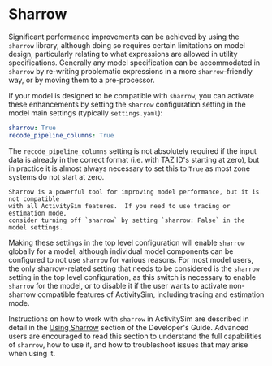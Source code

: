 # Sharrow

Significant performance improvements can be achieved by using the `sharrow` library,
although doing so requires certain limitations on model design, particularly
relating to what expressions are allowed in utility specifications.  Generally
any model specification can be accommodated in `sharrow` by re-writing problematic
expressions in a more `sharrow`-friendly way, or by moving them to a pre-processor.

If your model is designed to be compatible with `sharrow`, you can activate these
enhancements by setting the `sharrow` configuration setting in the model main
settings (typically `settings.yaml`):

```yaml
sharrow: True
recode_pipeline_columns: True
```

The `recode_pipeline_columns` setting is not absolutely required if the input
data is already in the correct format (i.e. with TAZ ID's starting at zero), but
in practice it is almost always necessary to set this to `True` as most zone systems
do not start at zero.

```{tip}
Sharrow is a powerful tool for improving model performance, but it is not compatible
with all ActivitySim features.  If you need to use tracing or estimation mode,
consider turning off `sharrow` by setting `sharrow: False` in the model settings.
```

Making these settings in the top level configuration will enable `sharrow`
globally for a model, although individual model components can be configured to
not use `sharrow` for various reasons. For most model users, the only sharrow-related
setting that needs to be considered is the `sharrow` setting in the top level
configuration, as this switch is necessary to enable `sharrow` for the model, or
to disable it if the user wants to activate non-sharrow compatible features of
ActivitySim, including tracing and estimation mode.

Instructions on how to work with `sharrow` in ActivitySim are described in
detail in the [Using Sharrow](../../dev-guide/using-sharrow.md)
section of the Developer's Guide. Advanced users are encouraged to read this
section to understand the full capabilities of `sharrow`, how to use it, and how
to troubleshoot issues that may arise when using it.
